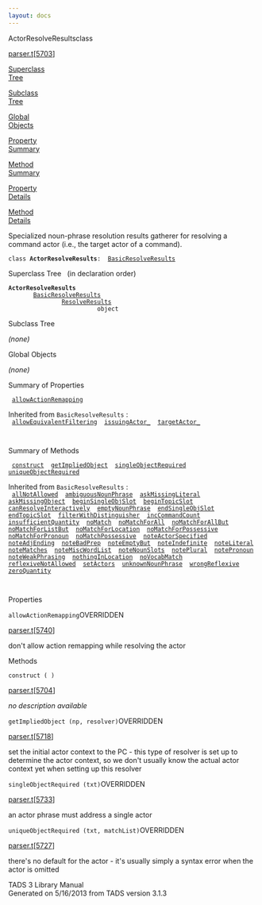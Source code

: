 ```yaml
---
layout: docs
---
```

<span class="title">ActorResolveResults</span><span class="type">class</span>

[parser.t](../file/parser.t.html)\[[5703](../source/parser.t.html#5703)\]

[Superclass  
Tree](#_SuperClassTree_)

[Subclass  
Tree](#_SubClassTree_)

[Global  
Objects](#_ObjectSummary_)

[Property  
Summary](#_PropSummary_)

[Method  
Summary](#_MethodSummary_)

[Property  
Details](#_Properties_)

[Method  
Details](#_Methods_)

<div class="fdesc">

Specialized noun-phrase resolution results gatherer for resolving a
command actor (i.e., the target actor of a command).

`class `**`ActorResolveResults`**` :   `[`BasicResolveResults`](../object/BasicResolveResults.html)

</div>

<span id="_SuperClassTree_"></span>

<div class="mjhd">

<span class="hdln">Superclass Tree</span>   (in declaration order)

</div>

**`ActorResolveResults`**  
`         `[`BasicResolveResults`](../object/BasicResolveResults.html)  
`                 `[`ResolveResults`](../object/ResolveResults.html)  
`                         object`  
<span id="_SubClassTree_"></span>

<div class="mjhd">

<span class="hdln">Subclass Tree</span>  

</div>

*(none)* <span id="_ObjectSummary_"></span>

<div class="mjhd">

<span class="hdln">Global Objects</span>  

</div>

*(none)* <span id="_PropSummary_"></span>

<div class="mjhd">

<span class="hdln">Summary of Properties</span>  

</div>

` `[`allowActionRemapping`](#allowActionRemapping)`  `

Inherited from `BasicResolveResults` :  
` `[`allowEquivalentFiltering`](../object/BasicResolveResults.html#allowEquivalentFiltering)`  `[`issuingActor_`](../object/BasicResolveResults.html#issuingActor_)`  `[`targetActor_`](../object/BasicResolveResults.html#targetActor_)`  `

` `

<span id="_MethodSummary_"></span>

<div class="mjhd">

<span class="hdln">Summary of Methods</span>  

</div>

` `[`construct`](#construct)`  `[`getImpliedObject`](#getImpliedObject)`  `[`singleObjectRequired`](#singleObjectRequired)`  `[`uniqueObjectRequired`](#uniqueObjectRequired)`  `

Inherited from `BasicResolveResults` :  
` `[`allNotAllowed`](../object/BasicResolveResults.html#allNotAllowed)`  `[`ambiguousNounPhrase`](../object/BasicResolveResults.html#ambiguousNounPhrase)`  `[`askMissingLiteral`](../object/BasicResolveResults.html#askMissingLiteral)`  `[`askMissingObject`](../object/BasicResolveResults.html#askMissingObject)`  `[`beginSingleObjSlot`](../object/BasicResolveResults.html#beginSingleObjSlot)`  `[`beginTopicSlot`](../object/BasicResolveResults.html#beginTopicSlot)`  `[`canResolveInteractively`](../object/BasicResolveResults.html#canResolveInteractively)`  `[`emptyNounPhrase`](../object/BasicResolveResults.html#emptyNounPhrase)`  `[`endSingleObjSlot`](../object/BasicResolveResults.html#endSingleObjSlot)`  `[`endTopicSlot`](../object/BasicResolveResults.html#endTopicSlot)`  `[`filterWithDistinguisher`](../object/BasicResolveResults.html#filterWithDistinguisher)`  `[`incCommandCount`](../object/BasicResolveResults.html#incCommandCount)`  `[`insufficientQuantity`](../object/BasicResolveResults.html#insufficientQuantity)`  `[`noMatch`](../object/BasicResolveResults.html#noMatch)`  `[`noMatchForAll`](../object/BasicResolveResults.html#noMatchForAll)`  `[`noMatchForAllBut`](../object/BasicResolveResults.html#noMatchForAllBut)`  `[`noMatchForListBut`](../object/BasicResolveResults.html#noMatchForListBut)`  `[`noMatchForLocation`](../object/BasicResolveResults.html#noMatchForLocation)`  `[`noMatchForPossessive`](../object/BasicResolveResults.html#noMatchForPossessive)`  `[`noMatchForPronoun`](../object/BasicResolveResults.html#noMatchForPronoun)`  `[`noMatchPossessive`](../object/BasicResolveResults.html#noMatchPossessive)`  `[`noteActorSpecified`](../object/BasicResolveResults.html#noteActorSpecified)`  `[`noteAdjEnding`](../object/BasicResolveResults.html#noteAdjEnding)`  `[`noteBadPrep`](../object/BasicResolveResults.html#noteBadPrep)`  `[`noteEmptyBut`](../object/BasicResolveResults.html#noteEmptyBut)`  `[`noteIndefinite`](../object/BasicResolveResults.html#noteIndefinite)`  `[`noteLiteral`](../object/BasicResolveResults.html#noteLiteral)`  `[`noteMatches`](../object/BasicResolveResults.html#noteMatches)`  `[`noteMiscWordList`](../object/BasicResolveResults.html#noteMiscWordList)`  `[`noteNounSlots`](../object/BasicResolveResults.html#noteNounSlots)`  `[`notePlural`](../object/BasicResolveResults.html#notePlural)`  `[`notePronoun`](../object/BasicResolveResults.html#notePronoun)`  `[`noteWeakPhrasing`](../object/BasicResolveResults.html#noteWeakPhrasing)`  `[`nothingInLocation`](../object/BasicResolveResults.html#nothingInLocation)`  `[`noVocabMatch`](../object/BasicResolveResults.html#noVocabMatch)`  `[`reflexiveNotAllowed`](../object/BasicResolveResults.html#reflexiveNotAllowed)`  `[`setActors`](../object/BasicResolveResults.html#setActors)`  `[`unknownNounPhrase`](../object/BasicResolveResults.html#unknownNounPhrase)`  `[`wrongReflexive`](../object/BasicResolveResults.html#wrongReflexive)`  `[`zeroQuantity`](../object/BasicResolveResults.html#zeroQuantity)`  `

` `

<span id="_Properties_"></span>

<div class="mjhd">

<span class="hdln">Properties</span>  

</div>

<span id="allowActionRemapping"></span>

`allowActionRemapping`<span class="rem">OVERRIDDEN</span>

[parser.t](../file/parser.t.html)\[[5740](../source/parser.t.html#5740)\]

<div class="desc">

don't allow action remapping while resolving the actor

</div>

<span id="_Methods_"></span>

<div class="mjhd">

<span class="hdln">Methods</span>  

</div>

<span id="construct"></span>

`construct ( )`

[parser.t](../file/parser.t.html)\[[5704](../source/parser.t.html#5704)\]

<div class="desc">

*no description available*

</div>

<span id="getImpliedObject"></span>

`getImpliedObject (np, resolver)`<span class="rem">OVERRIDDEN</span>

[parser.t](../file/parser.t.html)\[[5718](../source/parser.t.html#5718)\]

<div class="desc">

set the initial actor context to the PC - this type of resolver is set
up to determine the actor context, so we don't usually know the actual
actor context yet when setting up this resolver

</div>

<span id="singleObjectRequired"></span>

`singleObjectRequired (txt)`<span class="rem">OVERRIDDEN</span>

[parser.t](../file/parser.t.html)\[[5733](../source/parser.t.html#5733)\]

<div class="desc">

an actor phrase must address a single actor

</div>

<span id="uniqueObjectRequired"></span>

`uniqueObjectRequired (txt, matchList)`<span class="rem">OVERRIDDEN</span>

[parser.t](../file/parser.t.html)\[[5727](../source/parser.t.html#5727)\]

<div class="desc">

there's no default for the actor - it's usually simply a syntax error
when the actor is omitted

</div>

<div class="ftr">

TADS 3 Library Manual  
Generated on 5/16/2013 from TADS version 3.1.3

</div>
